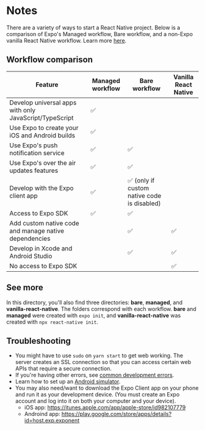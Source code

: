 # Notes

There are a variety of ways to start a React Native project. Below is a comparison of Expo's Managed workflow, Bare workflow, and a non-Expo vanilla React Native workflow. Learn more [here](https://docs.expo.io/introduction/managed-vs-bare/).

## Workflow comparison

| Feature                                                | Managed workflow | Bare workflow                               | Vanilla React Native |
| ------------------------------------------------------ | ---------------- | ------------------------------------------- | -------------------- |
| Develop universal apps with only JavaScript/TypeScript | ✅               |                                             |                      |
| Use Expo to create your iOS and Android builds         | ✅               |                                             |                      |
| Use Expo's push notification service                   | ✅               | ✅                                          |                      |
| Use Expo's over the air updates features               | ✅               | ✅                                          |                      |
| Develop with the Expo client app                       | ✅               | ✅ (only if custom native code is disabled) |                      |
| Access to Expo SDK                                     | ✅               | ✅                                          |                      |
| Add custom native code and manage native dependencies  |                  | ✅                                          | ✅                   |
| Develop in Xcode and Android Studio                    |                  | ✅                                          | ✅                   |
| No access to Expo SDK                                  |                  |                                             | ✅                   |

## See more

In this directory, you'll also find three directories: **bare**, **managed**, and **vanilla-react-native**. The folders correspond with each workflow. **bare** and **managed** were created with `expo init`, and **vanilla-react-native** was created with `npx react-native init`.

## Troubleshooting

- You might have to use `sudo` on `yarn start` to get web working. The server creates an SSL connection so that you can access certain web APIs that require a secure connection.
- If you're having other errors, see [common development errors](https://docs.expo.io/workflow/common-development-errors/).
- Learn how to set up an [Android simulator](https://docs.expo.io/workflow/android-studio-emulator/).
- You may also need/want to download the Expo Client app on your phone and run it as your development device. (You must create an Expo account and log into it on both your computer and your device).
  - iOS app: https://itunes.apple.com/app/apple-store/id982107779
  - Androind app: https://play.google.com/store/apps/details?id=host.exp.exponent
